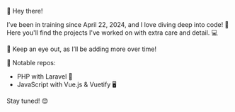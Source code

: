 👋 Hey there!

I’ve been in training since April 22, 2024, and I love diving deep into code! 🚀
Here you'll find the projects I've worked on with extra care and detail. 💻

👀 Keep an eye out, as I’ll be adding more over time!

🌟 Notable repos:

- PHP with Laravel 🐘
- JavaScript with Vue.js & Vuetify 🖥️
  
Stay tuned! 😊
